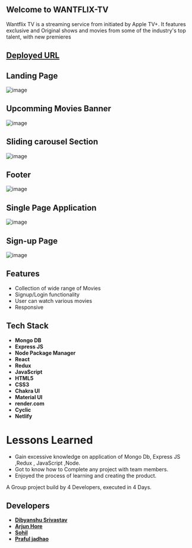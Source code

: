 ## Welcome to WANTFLIX-TV

Wantflix TV is a streaming service from initiated by Apple TV+. It features exclusive and Original shows and movies from some of the industry's top talent, with new premieres  

## [Deployed URL](https://wantflix-shows.netlify.app/)

## Landing Page 

![image](https://i.postimg.cc/L8tNycRC/Screenshot-20221222-021223.png)

## Upcomming Movies Banner
![image](https://i.postimg.cc/76fRQKK5/Screenshot-20221222-021253.png)


## Sliding carousel Section 

![image](https://i.postimg.cc/MH1dhNVp/Screenshot-20221222-021324.png)


## Footer

![image](https://i.postimg.cc/G3vKh0Tc/Screenshot-20221222-021347.png)


## Single Page Application

![image](https://i.postimg.cc/fyM9Rr1L/Screenshot-20221222-021431.png)


## Sign-up Page 

![image](https://i.postimg.cc/0yhKwQhh/Screenshot-20221222-021453.png)



## Features

- Collection of wide range of Movies
- Signup/Login functionality
- User can watch various movies
- Responsive 

## Tech Stack 
- **Mongo DB**
- **Express JS**
- **Node Package Manager**
- **React**
- **Redux**
- **JavaScript**
- **HTML5**
- **CSS3**
- **Chakra UI**
- **Material UI**
- **render.com**
- **Cyclic**
- **Netlify**

# Lessons Learned

- Gain excessive knowledge on application of Mongo Db, Express JS ,Redux , JavaScript ,Node.
- Got to know how to Complete any project with team members.
- Enjoyed the process of learning and creating the product.

A Group project build by 4 Developers, executed in 4 Days.

## Developers
- **[Dibyanshu Srivastav](https://github.com/sdibyanshu)**
- **[Arjun Hore](https://github.com/A-Hore)**
- **[Sohil](https://github.com/sohilweb20)**
- **[Praful jadhao](https://github.com/Praful-87)**
